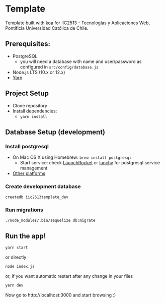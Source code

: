 # Template

Template built with [koa](http://koajs.com/) for IIC2513 - Tecnologías y Aplicaciones Web, Pontificia Universidad Católica de Chile.

## Prerequisites:

- PostgreSQL
  - you will need a database with name and user/password as configured in `src/config/database.js`
- Node.js LTS (10.x or 12.x)
- [Yarn](https://yarnpkg.com)

## Project Setup

- Clone repository
- Install dependencies:
  - `yarn install`

## Database Setup (development)

### Install postgresql

- On Mac OS X using Homebrew: `brew install postgresql`
  - Start service: check [LaunchRocket](https://github.com/jimbojsb/launchrocket) or [lunchy](https://www.moncefbelyamani.com/how-to-install-postgresql-on-a-mac-with-homebrew-and-lunchy/) for postgresql service management
- [Other platforms](https://www.postgresql.org/download/)

### Create development database

```sh
createdb iic2513template_dev
```

### Run migrations

```sh
./node_modules/.bin/sequelize db:migrate
```

## Run the app!

```sh
yarn start
```

or directly

```sh
node index.js
```

or, if you want automatic restart after any change in your files

```sh
yarn dev
```

Now go to http://localhost:3000 and start browsing :)
